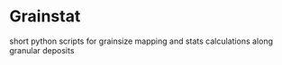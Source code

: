 # Grainstat
short python scripts for grainsize mapping and stats calculations along granular deposits
